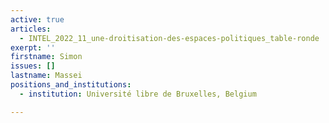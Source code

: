 ```yaml
---
active: true
articles:
  - INTEL_2022_11_une-droitisation-des-espaces-politiques_table-ronde
exerpt: ''
firstname: Simon
issues: []
lastname: Massei
positions_and_institutions:
  - institution: Université libre de Bruxelles, Belgium

---
```

